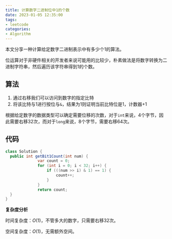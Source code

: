 ```yaml
---
title: 计算数字二进制位中1的个数
date: 2023-01-05 12:35:00
tags:
- leetcode
categories:
- Algorithm
---
```


本文分享一种计算给定数字二进制表示中有多少个1的算法。

位运算对于非硬件相关的开发者来说可能用的比较少，朴素做法是将数字转换为二进制字符串，然后遍历该字符串得到1的个数。

## 算法

1. 通过右移我们可以访问到数字的指定比特
2. 将该比特与1进行按位与`&`，结果为1则证明当前比特位是1，计数器+1

根据给定数字的数据类型可以确定需要位移的次数，对于`int`来说，4个字节，因此需要右移32次，而对于`long`来说，8个字节，需要右移64次。

## 代码

```java
class Solution {
  public int getBit1Count(int num) {
              var count = 0;
              for (int i = 0; i < 32; i++) {
                  if (((num >> i) & 1) == 1) {
                      count++;
                  }
              }
              return count;
  }
}
```

**复杂度分析**

时间复杂度：$O(1)$，不管多大的数字，只需要右移32次。

空间复杂度：$O(1)$，无需额外空间。
